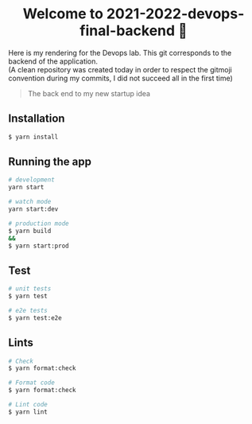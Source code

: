 <h1 align="center">Welcome to 2021-2022-devops-final-backend 👋</h1>


Here is my rendering for the Devops lab. This git corresponds to the backend of the application.<br/>
(A clean repository was created today in order to respect the gitmoji convention during my commits, I did not succeed all in the first time)<br/>

> The back end to my new startup idea

## Installation

```bash
$ yarn install
```

## Running the app

```bash
# development
yarn start

# watch mode
yarn start:dev

# production mode
$ yarn build
&&
$ yarn start:prod
```

## Test

```bash
# unit tests
$ yarn test

# e2e tests
$ yarn test:e2e
```

## Lints

```bash
# Check
$ yarn format:check

# Format code
$ yarn format:check

# Lint code
$ yarn lint
```
